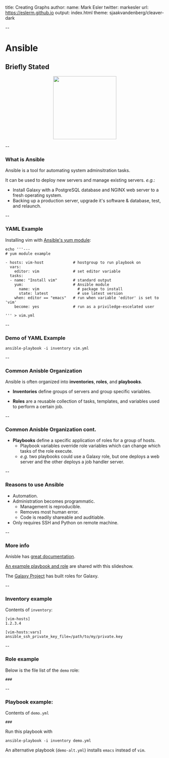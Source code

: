 title: Creating Graphs
author:
  name: Mark Esler
  twitter: markesler
  url: https://eslerm.github.io
output: index.html
theme: sjaakvandenberg/cleaver-dark

--

# Ansible
## Briefly Stated

<center><img src="https://raw.githubusercontent.com/eslerm/slides-ansible-briefly_stated/master/qr.gif" style="width: 200px;"/></center>

--

### What is Ansible

Ansible is a tool for automating system adminsitration tasks.

It can be used to deploy new servers and manage existing servers. *e.g.*:
- Install Galaxy with a PostgreSQL database and NGINX web server to a fresh operating system.
- Backing up a production server, upgrade it's software  & database, test, and relaunch.

--

### YAML Example

Installing vim with [Ansible's yum module](https://docs.ansible.com/ansible/latest/modules/yum_module.html):

```
echo '''---
# yum module example

- hosts: vim-host             # hostgroup to run playbook on
  vars:
    editor: vim               # set editor variable
  tasks:
  - name: "Install vim"       # standard output
    yum:                      # Ansible module
      name: vim                 # package to install
      state: latest             # use latest version
    when: editor == "emacs"   # run when variable 'editor' is set to 'vim'
    become: yes               # run as a priviledge-escelated user

''' > vim.yml
```

--

### Demo of YAML Example

```
ansible-playbook -i inventory vim.yml
```

--

### Common Anisble Organization

Ansible is often organized into **inventories**, **roles**, and **playbooks**.
- **Inventories** define groups of servers and group specific variables.

- **Roles** are a reusable collection of tasks, templates, and variables used to perform a certain job.

--

### Common Anisble Organization **cont.**

- **Playbooks** define a specific application of roles for a group of hosts.
  - Playbook variables override role variables which can change which tasks of the role execute.
  - *e.g.* two playbooks could use a Galaxy role, but one deploys a web server and the other deploys a job handler server.

--

### Reasons to use Ansible

- Automation.
- Administration becomes programmatic.
  - Management is reproducible.
  - Removes most human error.
  - Code is readily shareable and auditiable.
- Only requires SSH and Python on remote machine.

--

### More info

Anisble has [great documentation](#).

[An example playbook and role](#) are shared with this slideshow.

The [Galaxy Project](#) has built roles for Galaxy.

--

### Inventory example

Contents of `inventory`:

```
[vim-hosts]
1.2.3.4

[vim-hosts:vars]
ansible_ssh_private_key_file=/path/to/my/private.key
```

--

### Role example

Below is the file list of the `demo` role:
```
###
```

--

### Playbook example:

Contents of `demo.yml`
```
###
```

Run this playbook with
```
ansible-playbook -i inventory demo.yml
```

An alternative playbook (`demo-alt.yml`) installs `emacs` instead of `vim`.
